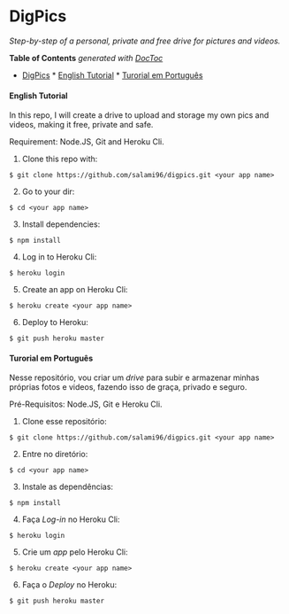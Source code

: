 # DigPics 
*Step-by-step of a personal, private and free drive for pictures and videos.*

<!-- START doctoc generated TOC please keep comment here to allow auto update -->
<!-- DON'T EDIT THIS SECTION, INSTEAD RE-RUN doctoc TO UPDATE -->
**Table of Contents**  *generated with [DocToc](https://github.com/thlorenz/doctoc)*

* [DigPics](#digpics)
      * [English Tutorial](#english-tutorial)
      * [Turorial em Português](#turorial-em-português)

<!-- END doctoc generated TOC please keep comment here to allow auto update -->


#### English Tutorial
In this repo, I will create a drive to upload and storage my own pics and videos, making it free, private and safe.

Requirement: Node.JS, Git and Heroku Cli.

1. Clone this repo with:

`$ git clone https://github.com/salami96/digpics.git <your app name>`

2. Go to your dir:

`$ cd <your app name>`

3. Install dependencies:

`$ npm install`

4. Log in to Heroku Cli:

`$ heroku login`

5. Create an app on Heroku Cli:

`$ heroku create <your app name>`

6. Deploy to Heroku:

`$ git push heroku master`

#### Turorial em Português
Nesse repositório, vou criar um *drive* para subir e armazenar minhas próprias fotos e videos, fazendo isso de graça, privado e seguro.

Pré-Requisitos: Node.JS, Git e Heroku Cli.


1. Clone esse repositório:

`$ git clone https://github.com/salami96/digpics.git <your app name>`

2. Entre no diretório:

`$ cd <your app name>`

3. Instale as dependências:

`$ npm install`

4. Faça *Log-in* no Heroku Cli:

`$ heroku login`

5. Crie um *app* pelo Heroku Cli:

`$ heroku create <your app name>`

6. Faça o *Deploy* no Heroku:

`$ git push heroku master`
